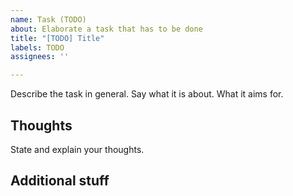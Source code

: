 ```yaml
---
name: Task (TODO)
about: Elaborate a task that has to be done
title: "[TODO] Title"
labels: TODO
assignees: ''

---
```



Describe the task in general. Say what it is about. What it aims for.

## Thoughts
State and explain your thoughts.

## Additional stuff

